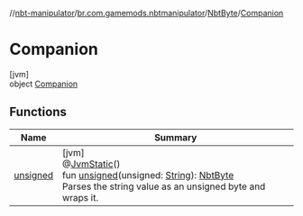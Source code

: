 //[nbt-manipulator](../../../../index.md)/[br.com.gamemods.nbtmanipulator](../../index.md)/[NbtByte](../index.md)/[Companion](index.md)

# Companion

[jvm]\
object [Companion](index.md)

## Functions

| Name | Summary |
|---|---|
| [unsigned](unsigned.md) | [jvm]<br>@[JvmStatic](https://kotlinlang.org/api/latest/jvm/stdlib/kotlin.jvm/-jvm-static/index.html)()<br>fun [unsigned](unsigned.md)(unsigned: [String](https://kotlinlang.org/api/latest/jvm/stdlib/kotlin/-string/index.html)): [NbtByte](../index.md)<br>Parses the string value as an unsigned byte and wraps it. |
